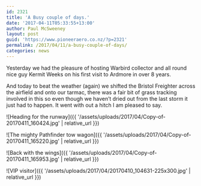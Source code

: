 ```yaml
---
id: 2321
title: 'A Busy couple of days.'
date: '2017-04-11T05:33:55+13:00'
author: Paul McSweeney
layout: post
guid: 'https://www.pioneeraero.co.nz/?p=2321'
permalink: /2017/04/11/a-busy-couple-of-days/
categories: news
---
```


Yesterday we had the pleasure of hosting Warbird collector and all round nice guy Kermit Weeks on his first visit to Ardmore in over 8 years.

And today to beat the weather (again) we shifted the Bristol Freighter across the airfield and onto our tarmac, there was a fair bit of grass tracking involved in this so even though we haven’t dried out from the last storm it just had to happen. It went with out a hitch I am pleased to say.

![Heading for the runway]({{ '/assets/uploads/2017/04/Copy-of-20170411_160424.jpg' | relative_url }})

![The mighty Pathfinder tow wagon]({{ '/assets/uploads/2017/04/Copy-of-20170411_165220.jpg' | relative_url }})

![Back with the wings]({{ '/assets/uploads/2017/04/Copy-of-20170411_165953.jpg' | relative_url }})

![VIP visitor]({{ '/assets/uploads/2017/04/20170410_104631-225x300.jpg' | relative_url }})
